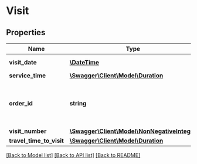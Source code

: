 # Visit

## Properties
Name | Type | Description | Notes
------------ | ------------- | ------------- | -------------
**visit_date** | [**\DateTime**](\DateTime.md) | The date of the visit. | 
**service_time** | [**\Swagger\Client\Model\Duration**](Duration.md) |  | 
**order_id** | **string** | The unique identifier of the order associated with this visit. | 
**visit_number** | [**\Swagger\Client\Model\NonNegativeInteger**](NonNegativeInteger.md) |  | 
**travel_time_to_visit** | [**\Swagger\Client\Model\Duration**](Duration.md) |  | [optional] 

[[Back to Model list]](../../README.md#documentation-for-models) [[Back to API list]](../../README.md#documentation-for-api-endpoints) [[Back to README]](../../README.md)

